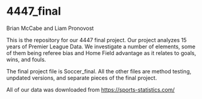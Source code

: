 # 4447_final

Brian McCabe and Liam Pronovost

This is the repository for our 4447 final project. Our project analyzes 15 years of Premier League Data. We investigate a number of elements, some of them being referee bias and Home Field advantage as it relates to goals, wins, and fouls. 

The final project file is Soccer_final. All the other files are method testing, unpdated versions, and separate pieces of the final project. 

All of our data was downloaded from https://sports-statistics.com/
